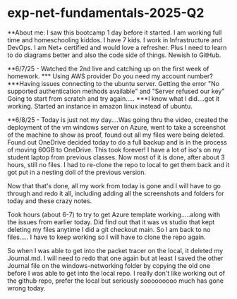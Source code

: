 # exp-net-fundamentals-2025-Q2
**About me: I saw this bootcamp 1 day before it started. I am working full time and homeschooling kiddos. I have 7 kids. I work in Infrastructure and DevOps. I am Net+ certified and would love a refresher. Plus I need to learn to do diagrams better and also the code side of things. Newish to GitHub. 

**6/7/25 - Watched the 2nd live and catching up on the first week of homework. 
*** Using AWS provider Do you need my account number?
***Having issues connecting to the ubuntu server. Getting the error "No supported authentication methods available" and "Server refused our key" Going to start from scratch and try again.....
***I know what I did....got it working. Started an instance in amazon linux instead of ubuntu. 

**6/8/25 - Today is just not my day....Was going thru the video, created the deployment of the vm windows server on Azure, went to take a screenshot of the machine to show as proof, found out all my files were being deleted. Found out OneDrive decided today to do a full backup and is in the process of moving 60GB to OneDrive. This took forever! I have a lot of iso's on my student laptop from previous classes. Now most of it is done, after about 3 hours, still no files. I had to re-clone the repo to local to get them back and it got put in a nesting doll of the previous version. 

Now that that's done, all my work from today is gone and I will have to go through and redo it all, including adding all the screenshots and folders for today and these crazy notes. 

Took hours (about 6-7) to try to get Azure template working.....along with the issues from earlier today. Did find out that it was vs studio that kept deleting my files anytime I did a git checkout main. So I am back to no files..... I have to keep working so I will have to clone the repo again.

So when I was able to get into the packet tracer on the local, it deleted my Journal.md. I will need to redo that one again but at least I saved the other Journal file on the windows-networking folder by copying the old one before I was able to get into the local repo. I really don't like working out of the github repo, prefer the local but seriously sooooooooo much has gone wrong today.

